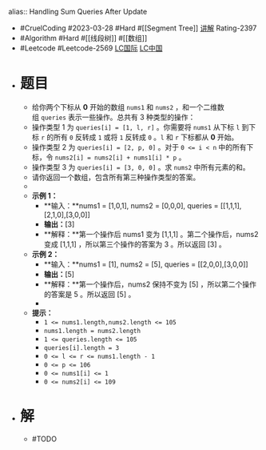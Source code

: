 alias:: Handling Sum Queries After Update

- #CruelCoding #2023-03-28 #Hard #[[Segment Tree]] [讲解](https://youtu.be/N_zqLfZEAgk) Rating-2397
- #Algorithm #Hard #[[线段树]] #[[数组]]
- #Leetcode #Leetcode-2569 [LC国际](https://leetcode.com/problems/handling-sum-queries-after-update/) [LC中国](https://leetcode.cn/problems/handling-sum-queries-after-update/)
- # 题目
	- 给你两个下标从 **0** 开始的数组 `nums1` 和 `nums2` ，和一个二维数组 `queries` 表示一些操作。总共有 3 种类型的操作：
	- 操作类型 1 为 `queries[i] = [1, l, r]` 。你需要将 `nums1` 从下标 `l` 到下标 `r` 的所有 `0` 反转成 `1` 或将 `1` 反转成 `0` 。`l` 和 `r` 下标都从 **0** 开始。
	- 操作类型 2 为 `queries[i] = [2, p, 0]` 。对于 `0 <= i < n` 中的所有下标，令 `nums2[i] = nums2[i] + nums1[i] * p` 。
	- 操作类型 3 为 `queries[i] = [3, 0, 0]` 。求 `nums2` 中所有元素的和。
	- 请你返回一个数组，包含所有第三种操作类型的答案。
	-
	- **示例 1：**
		- **输入：**nums1 = [1,0,1], nums2 = [0,0,0], queries = [[1,1,1],[2,1,0],[3,0,0]]
		- **输出：**[3]
		- **解释：**第一个操作后 nums1 变为 [1,1,1] 。第二个操作后，nums2 变成 [1,1,1] ，所以第三个操作的答案为 3 。所以返回 [3] 。
	- **示例 2：**
		- **输入：**nums1 = [1], nums2 = [5], queries = [[2,0,0],[3,0,0]]
		- **输出：**[5]
		- **解释：**第一个操作后，nums2 保持不变为 [5] ，所以第二个操作的答案是 5 。所以返回 [5] 。
		-
	- **提示：**
		- `1 <= nums1.length,nums2.length <= 105`
		- `nums1.length = nums2.length`
		- `1 <= queries.length <= 105`
		- `queries[i].length = 3`
		- `0 <= l <= r <= nums1.length - 1`
		- `0 <= p <= 106`
		- `0 <= nums1[i] <= 1`
		- `0 <= nums2[i] <= 109`
- # 解
	- #TODO